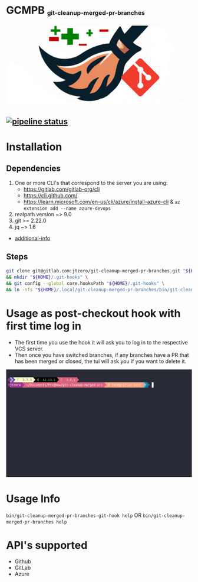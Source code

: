 

# GCMPB <sub><sup><sub>git-cleanup-merged-pr-branches</sub></sup></sub>
![broom](./web/broom-logo-wide.jpg)

[![pipeline status](https://gitlab.com/jtzero/git-cleanup-merged-pr-branches/badges/main/pipeline.svg)](https://gitlab.com/jtzero/git-cleanup-merged-pr-branches/pipelines?scope=all&page=1&ref=main)
---

# Installation
  ## Dependencies
  1. One or more CLI's that correspond to the server you are using:
      - https://gitlab.com/gitlab-org/cli
      - https://cli.github.com/
      - https://learn.microsoft.com/en-us/cli/azure/install-azure-cli & `az extension add --name azure-devops`
  1. realpath version ~> 9.0
  1. git >= 2.22.0
  1. jq ~> 1.6
  - [additional-info](./DEPENDENCIES.md)

  ## Steps
  ```bash
  git clone git@gitlab.com:jtzero/git-cleanup-merged-pr-branches.git "${HOME}/.local/git-cleanup-merged-pr-branches" --branch stable \
  && mkdir "${HOME}/.git-hooks" \
  && git config --global core.hooksPath "${HOME}/.git-hooks" \
  && ln -nfs "${HOME}/.local/git-cleanup-merged-pr-branches/bin/git-cleanup-merged-pr-branches-git-hook" "${HOME}/.git-hooks/post-checkout"
  ```

# Usage as post-checkout hook with first time log in
- The first time you use the hook it will ask you to log in to the respective VCS server.
- Then once you have switched branches, if any branches have a PR that has been merged or closed, the tui will ask you if you want to delete it.

![first time use](./web/first-time.gif)

# Usage Info
  `bin/git-cleanup-merged-pr-branches-git-hook help` OR `bin/git-cleanup-merged-pr-branches help`

# API's supported
 - Github
 - GitLab
 - Azure
